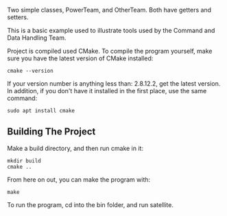Two simple classes, PowerTeam, and OtherTeam. Both have getters and setters.

This is a basic example used to illustrate tools used by the Command and Data
Handling Team.

Project is compiled used CMake. To compile the program yourself, make sure you
have the latest version of CMake installed:

```
cmake --version
```

If your version number is anything less than: 2.8.12.2, get the latest version.
In addition, if you don't have it installed in the first place, use the same
command:

```
sudo apt install cmake
```

## Building The Project

Make a build directory, and then run cmake in it:

```
mkdir build
cmake ..
```

From here on out, you can make the program with:

```
make
```

To run the program, cd into the bin folder, and run satellite.
